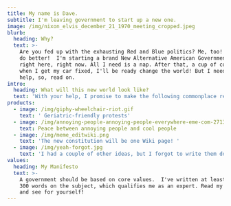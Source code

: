 ```yaml
---
title: My name is Dave.
subtitle: I'm leaving government to start up a new one.
image: /img/nixon_elvis_december_21_1970_meeting_cropped.jpeg
blurb:
  heading: Why?
  text: >-
    Are you fed up with the exhausting Red and Blue politics? Me, too! And I can
    do better!  I'm starting a brand New Alternative American Government (NAAG)
    right here, right now. All I need is a nap. After that, a cup of coffee. And
    when I get my car fixed, I'll be ready change the world! But I need your
    help, so, read on.
intro:
  heading: What will this new world look like?
  text: 'With your help, I promise to make the following commonplace realities:'
products:
  - image: /img/giphy-wheelchair-riot.gif
    text: ' Geriatric-friendly protests'
  - image: /img/annoying-people-annoying-people-everywhere-eme-com-27139601.png
    text: Peace between annoying people and cool people
  - image: /img/meme_editwiki.png
    text: 'The new constitution will be one Wiki page! '
  - image: /img/yeah-forgot.jpg
    text: 'I had a couple of other ideas, but I forgot to write them down. Whatever. '
values:
  heading: My Manifesto
  text: >-
    A government should be based on core values.  I've written at least 200 or
    300 words on the subject, which qualifies me as an expert. Read my Manifesto
    and see for yourself!
---
```


